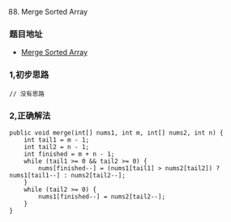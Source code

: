 88. Merge Sorted Array

### 题目地址
- [Merge Sorted Array](https://leetcode.com/problems/merge-sorted-array/)

### 1,初步思路

```
// 没有思路
```

### 2,正确解法

```
public void merge(int[] nums1, int m, int[] nums2, int n) {
    int tail1 = m - 1;
    int tail2 = n - 1;
    int finished = m + n - 1;
    while (tail1 >= 0 && tail2 >= 0) {
        nums[finished--] = (nums1[tail1] > nums2[tail2]) ?  nums1[tail1--] : nums2[tail2--];
    }
    while (tail2 >= 0) {
        nums1[finished--] = nums2[tail2--]; 
    }
}
```
